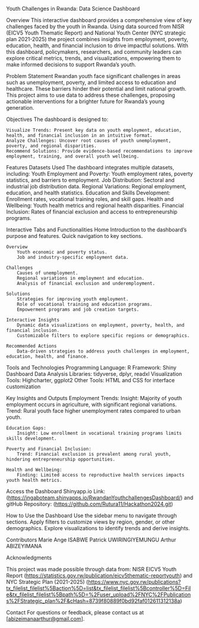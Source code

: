 Youth Challenges in Rwanda: Data Science Dashboard

Overview
This interactive dashboard provides a comprehensive view of key challenges faced by the youth in Rwanda. Using data sourced from NISR (EICV5 Youth Thematic Report) and National Youth Center (NYC strategic plan 2021-2025) the project combines insights from employment, poverty, education, health, and financial inclusion to drive impactful solutions.
With this dashboard, policymakers, researchers, and community leaders can explore critical metrics, trends, and visualizations, empowering them to make informed decisions to support Rwanda’s youth.


Problem Statement
Rwandan youth face significant challenges in areas such as unemployment, poverty, and limited access to education and healthcare. These barriers hinder their potential and limit national growth. This project aims to use data to address these challenges, proposing actionable interventions for a brighter future for Rwanda’s young generation.

Objectives
The dashboard is designed to:

    Visualize Trends: Present key data on youth employment, education, health, and financial inclusion in an intuitive format.
    Analyze Challenges: Uncover root causes of youth unemployment, poverty, and regional disparities.
    Recommend Solutions: Provide evidence-based recommendations to improve employment, training, and overall youth wellbeing.



Features
   Datasets Used
   The dashboard integrates multiple datasets, including:
    Youth Employment and Poverty: Youth employment rates, poverty statistics, and barriers to employment.
    Job Distribution: Sectoral and industrial job distribution data.
    Regional Variations: Regional employment, education, and health statistics.
    Education and Skills Development: Enrollment rates, vocational training roles, and skill gaps.
    Health and Wellbeing: Youth health metrics and regional health disparities.
    Financial Inclusion: Rates of financial exclusion and access to entrepreneurship programs.

Interactive Tabs and Functionalities
    Home
        Introduction to the dashboard’s purpose and features.
        Quick navigation to key sections.

    Overview
        Youth economic and poverty status.
        Job and industry-specific employment data.

    Challenges
        Causes of unemployment.
        Regional variations in employment and education.
        Analysis of financial exclusion and underemployment.

    Solutions
        Strategies for improving youth employment.
        Role of vocational training and education programs.
        Empowerment programs and job creation targets.

    Interactive Insights
        Dynamic data visualizations on employment, poverty, health, and financial inclusion.
        Customizable filters to explore specific regions or demographics.

    Recommended Actions
        Data-driven strategies to address youth challenges in employment, education, health, and finance.




Tools and Technologies
    Programming Language: R
    Framework: Shiny Dashboard
    Data Analysis Libraries: tidyverse, dplyr, readxl
    Visualization Tools: Highcharter, ggplot2
    Other Tools: HTML and CSS for interface customization



Key Insights and Outputs
    Employment Trends:
        Insight: Majority of youth employment occurs in agriculture, with significant regional variations.
        Trend: Rural youth face higher unemployment rates compared to urban youth.

    Education Gaps:
        Insight: Low enrollment in vocational training programs limits skills development.

    Poverty and Financial Inclusion:
        Trend: Financial exclusion is prevalent among rural youth, hindering entrepreneurship opportunities.

    Health and Wellbeing:
        Finding: Limited access to reproductive health services impacts youth health metrics.



Access the Dashboard
    Shinyapp.io Link: (https://ingaboteam.shinyapps.io/RwandanYouthchallengesDashboard/)
    and gitHub Repository: (https://github.com/Rutura11/Hackathon2024.git)



How to Use the Dashboard
    Use the sidebar menu to navigate through sections.
    Apply filters to customize views by region, gender, or other demographics.
    Explore visualizations to identify trends and derive insights.


Contributors
    Marie Ange ISABWE
    Patrick UWIRINGIYEMUNGU 
    Arthur ABIZEYIMANA
    


Acknowledgments

This project was made possible through data from:
    NISR EICV5 Youth Report (https://statistics.gov.rw/publication/eicv5thematic-reportyouth)
   and NYC Strategic Plan (2021-2025) (https://www.nyc.gov.rw/publications?tx_filelist_filelist%5Baction%5D=list&tx_filelist_filelist%5Bcontroller%5D=File&tx_filelist_filelist%5Bpath%5D=%2Fuser_upload%2FNYC%2FPublications%2FStrategic_plan%2F&cHash=8739f80889f0bd92faf012611312138a)

Contact
For questions or feedback, please contact us at [abizeimanaarthur@gmail.com].
